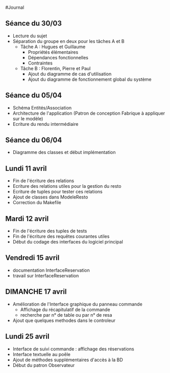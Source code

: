 #Journal

## Séance du 30/03
* Lecture du sujet
* Séparation du groupe en deux pour les tâches A et B
  * Tâche A : Hugues et Guillaume
    * Propriétés élémentaires
    * Dépendances fonctionnelles
    * Contraintes
  * Tâche B : Florentin, Pierre et Paul
    * Ajout du diagramme de cas d'utilisation
    * Ajout du diagramme de fonctionnement global du système

## Séance du 05/04
* Schéma Entités/Association
* Architecture de l'application (Patron de conception Fabrique à appliquer sur le modèle)
* Ecriture du rendu intermédiaire

## Séance du 06/04
* Diagramme des classes et début implémentation

## Lundi 11 avril
* Fin de l'écriture des relations
* Ecriture des relations utiles pour la gestion du resto
* Ecriture de tuples pour tester ces relations
* Ajout de classes dans ModeleResto
* Correction du Makefile

## Mardi 12 avril
* Fin de l'écriture des tuples de tests
* Fin de l'écriture des requêtes courantes utiles
* Début du codage des interfaces du logiciel principal

## Vendredi 15 avril
* documentation InterfaceReservation
* travail sur InterfaceReservation

## DIMANCHE 17 avril
* Amélioration de l'Interface graphique du panneau commande
  * Affichage du récapitulatif de la commande
  * recherche par n° de table ou par n° de resa
* Ajout que quelques methodes dans le controleur

## Lundi 25 avril
* Interface de suivi commande : affichage des réservations
* Interface textuelle au poêle
* Ajout de méthodes supplémentaires d'accès à la BD
* Début du patron Observateur
